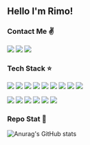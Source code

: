 ## Hello I'm Rimo!

### Contact Me ✌️
[![](https://img.shields.io/badge/Notion-000000?style=flat-square&logo=Notion&logoColor=white)](https://rimo030.notion.site/RIMO-17bbba1355f380c7a90ecec7991ebe74?pvs=4)
[![](https://img.shields.io/badge/Tistory-F16521?style=flat-square&logo=tistory&logoColor=white)](https://munak.tistory.com/)
[![](https://img.shields.io/badge/Gmail-EA4335?style=flat-square&logo=Gmail&logoColor=white)](mailto:munak.dev@gmail.com)


### Tech Stack ⭐
[![](https://img.shields.io/badge/TypeScript-3178C6?style=flat-square&logo=TypeScript&logoColor=white)]()
[![](https://img.shields.io/badge/JavaScript-F7DF1E?style=flat-square&logo=JavaScript&logoColor=white)]()
[![](https://img.shields.io/badge/NestJS-E0234E?style=flat-square&logo=NestJS&logoColor=white)]()
[![](https://img.shields.io/badge/Node.js-339933?style=flat-square&logo=Node.js&logoColor=white)]()
[![](https://img.shields.io/badge/Mysql-4479A1?style=flat-square&logo=MySql&logoColor=white)]()
[![](https://img.shields.io/badge/Postgresql-4169E1?style=flat-square&logo=postgresql&logoColor=white)]()
[![](https://img.shields.io/badge/AWS-232F3E?style=flat-square&logo=amazonwebservices&logoColor=white)]()
[![](https://img.shields.io/badge/Docker-2496ED?style=flat-square&logo=Docker&logoColor=white)]()
[![](https://img.shields.io/badge/Jest-C21325?style=flat-square&logo=jest&logoColor=white)]()

[![](https://img.shields.io/badge/C-A8B9CC?style=flat-square&logo=C&logoColor=white)]()
[![](https://img.shields.io/badge/Csharp-512BD4?style=flat-square&logo=Csharp&logoColor=white)]()
[![](https://img.shields.io/badge/Java-007396?style=flat-square&logo=Java&logoColor=white)]()
[![](https://img.shields.io/badge/Python-3766AB?style=flat-square&logo=Python&logoColor=white)]()
[![](https://img.shields.io/badge/Android-3DDC84?style=flat-square&logo=Android&logoColor=white)]()
[![](https://img.shields.io/badge/R-276DC3?style=flat-square&logo=R&logoColor=white)]()


### Repo Stat 🎉

![Anurag's GitHub stats](https://github-readme-stats.vercel.app/api?username=rimo030&show_icons=false&bg_color=00000000)

